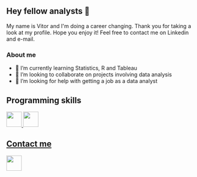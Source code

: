 ## Hey fellow analysts 👋

My name is Vitor and I'm doing a career changing. Thank you for taking a look at my profile. Hope you enjoy it! Feel free to contact me on Linkedin and e-mail.

### About me
- 🌱 I’m currently learning Statistics, R and Tableau
- 👯 I’m looking to collaborate on projects involving data analysis
- 🤔 I’m looking for help with getting a job as a data analyst

## Programming skills 

<div>
  <a href="https://github.com/VitorR8?tab=repositories">
  <img height="40" width="40" src="https://cdn.jsdelivr.net/gh/devicons/devicon/icons/python/python-original-wordmark.svg" />
  <img height="40" width="40" src="https://cdn.jsdelivr.net/gh/devicons/devicon/icons/rstudio/rstudio-original.svg" />

## Contact me

<div>
  <a href="[https://github.com/VitorR8?tab=repositories](https://www.linkedin.com/in/vitorsouza992673181/)">
  <img height="40" width="40" src="https://cdn.jsdelivr.net/gh/devicons/devicon/icons/linkedin/linkedin-original.svg" />
      
          


          
